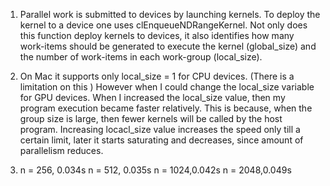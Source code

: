 1. Parallel work is submitted to devices by launching kernels. To deploy the kernel to a device one uses  clEnqueueNDRangeKernel. Not only does this function deploy kernels to devices, it also identifies how many work-items should be generated to execute the kernel (global_size) and the number of work-items in each work-group (local_size).

2. On Mac it supports only local_size = 1 for CPU devices. (There is a limitation on this )
   However when I could change the local_size variable for GPU devices.
   When I increased the local_size value, then my program execution became faster relatively. This is because, when the group size is large, then fewer kernels will be called by the host program. Increasing locacl_size value increases
   the speed only till a certain limit, later it starts saturating and decreases, since amount of parallelism reduces.

3. n = 256, 0.034s
   n = 512, 0.035s
   n = 1024,0.042s
   n = 2048,0.049s
